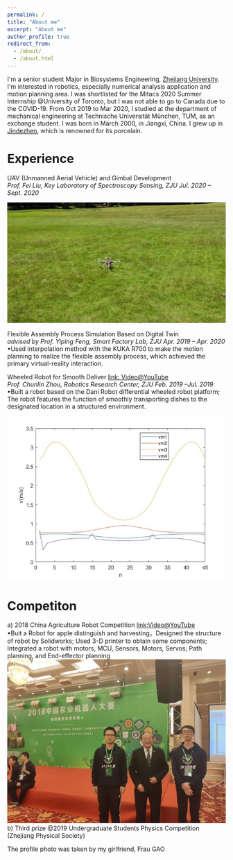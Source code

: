 ```yaml
---
permalink: /
title: "About me"
excerpt: "About me"
author_profile: true
redirect_from: 
  - /about/
  - /about.html
---
```


I'm a senior student Major in Biosystems Engineering, [Zhejiang University](http://www.zju.edu.cn/english/). I'm interested in robotics, especially numerical analysis application and motion planning area.
I was shortlisted for the Mitacs 2020 Summer Internship @University of Toronto, but I was not able to go to Canada due to the COVID-19.
From Oct 2019 to Mar 2020, I studied at the department of mechanical engineering at Technische Universität München, TUM, as an exchange student.
I was born in March 2000, in Jiangxi, China. I grew up in [Jindezhen](https://zh.wikipedia.org/wiki/%E6%99%AF%E5%BE%B7%E9%95%87%E5%B8%82), which is renowned for its porcelain.


Experience
======
UAV (Unmanned Aerial Vehicle) and Gimbal Development   
*Prof. Fei Liu, Key Laboratory of Spectroscopy Sensing, ZJU       Jul. 2020 – Sept. 2020* 

![UAV](/images/uav.jpg)   

Flexible Assembly Process Simulation Based on Digital Twin  
 *advised by Prof. Yiping Feng, Smart Factory Lab, ZJU                                             Apr. 2019 – Apr. 2020*
 •Used interpolation method with the KUKA R700 to make the motion planning to realize the flexible assembly process, which achieved the primary virtual-reality interaction. 

Wheeled Robot for Smooth Deliver [link: Video@YouTube](https://www.youtube.com/watch?v=Ffg88PdIR5A)  
*Prof. Chunlin Zhou, Robotics Research Center, ZJU                                                                Feb. 2019 –Jul. 2019*  
•Built a robot based on the Dani Robot differential wheeled robot platform; The robot features the function of smoothly transporting dishes to the designated location in a structured environment. 

![V](/images/v.png)

Competiton
======
a) 2018 China Agriculture Robot Competition [link:Video@YouTube](https://www.youtube.com/watch?v=Ffg88PdIR5A)  
•Buit a Robot for apple distinguish and harvesting，Designed the structure of robot by Solidworks; Used 3-D printer to obtain some components; Integrated a robot with motors, MCU, Sensors, Motors, Servos; Path planning, and End-effector planning
![Agr](/images/agr1.jpg)    
b) Third prize @2019 Undergraduate Students Physics Competition (Zhejiang Physical Society)

The profile photo was taken by my girlfriend, Frau GAO
<script type="text/javascript" id="clustrmaps" src="//clustrmaps.com/map_v2.js?d=R8UIxKqoQaXDgoX10e4eP4m0OESRK3n4N4Ai5RksFLM"></script>
